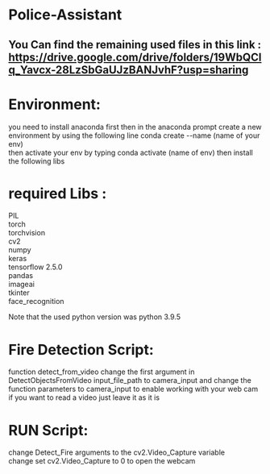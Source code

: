 # Police-Assistant



## You Can find the remaining used files in this link : https://drive.google.com/drive/folders/19WbQClq_Yavcx-28LzSbGaUJzBANJvhF?usp=sharing

# Environment:
you need to install anaconda first then in the anaconda prompt create a new environment by using the following line conda create --name (name of your env)\
then activate your env by typing conda activate (name of env)
then install the following libs 
# required Libs :
PIL\
torch\
torchvision\
cv2\
numpy\
keras\
tensorflow 2.5.0\
pandas\
imageai\
tkinter\
face_recognition


Note that the used python version was python 3.9.5
# Fire Detection Script: 
function detect_from_video change the first argument in DetectObjectsFromVideo input_file_path to camera_input and change the function parameters to camera_input to enable working with your web cam if you want to read a video just leave it as it is 
# RUN Script:
change Detect_Fire arguments to the cv2.Video_Capture variable\
change set cv2.Video_Capture to 0 to open the webcam 
